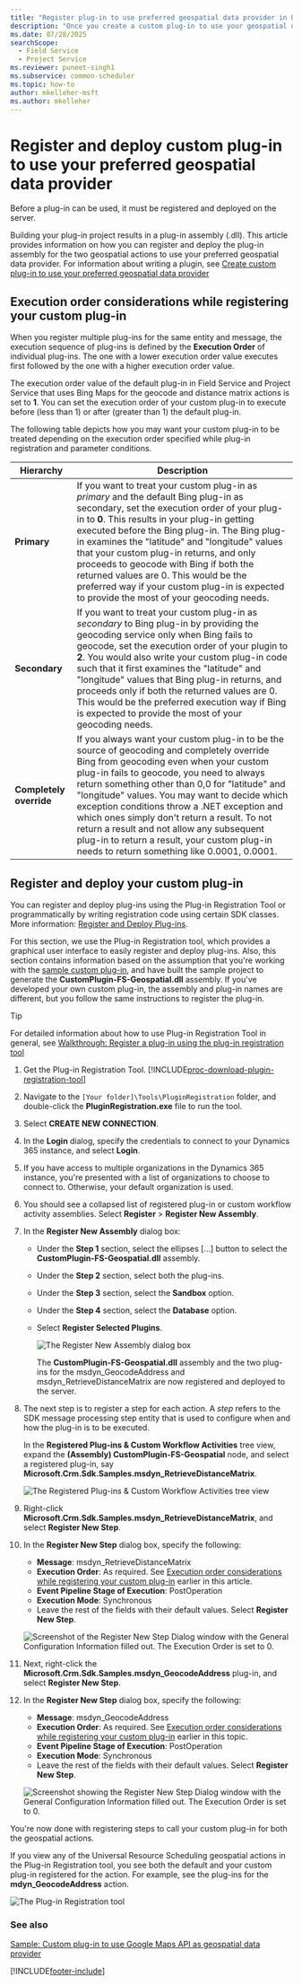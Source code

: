 ```yaml
---
title: "Register plug-in to use preferred geospatial data provider in Universal Resource Scheduling"
description: "Once you create a custom plug-in to use your geospatial data provider, you must register and deploy it before it can be used."
ms.date: 07/28/2025
searchScope: 
  - Field Service
  - Project Service
ms.reviewer: puneet-singh1
ms.subservice: common-scheduler
ms.topic: how-to
author: mkelleher-msft
ms.author: mkelleher
---
```

# Register and deploy custom plug-in to use your preferred geospatial data provider

Before a plug-in can be used, it must be registered and deployed on the server.

Building your plug-in project results in a plug-in assembly (.dll). This article provides information on how you can register and deploy the plug-in assembly for the two geospatial actions to use your preferred geospatial data provider. For information about writing a plugin, see [Create custom plug-in to use your preferred geospatial data provider](create-custom-plugin-preferred-geospatial-data-provider.md)

## Execution order considerations while registering your custom plug-in

When you register multiple plug-ins for the same entity and message, the execution sequence of plug-ins is defined by the **Execution Order** of individual plug-ins. The one with a lower execution order value executes first followed by the one with a higher execution order value.

The execution order value of the default plug-in in Field Service and Project Service that uses Bing Maps for the geocode and distance matrix actions is set to **1**. You can set the execution order of your custom plug-in to execute before (less than 1) or after (greater than 1) the default plug-in.

The following table depicts how you may want your custom plug-in to be treated depending on the execution order specified while plug-in registration and parameter conditions.

| Hierarchy | Description |
|--|--|
|**Primary**| If you want to treat your custom plug-in as *primary* and the default Bing plug-in as secondary, set the execution order of your plug-in to **0**. This results in your plug-in getting executed before the Bing plug-in. The Bing plug-in examines the "latitude" and "longitude" values that your custom plug-in returns, and only proceeds to geocode with Bing if both the returned values are 0. This would be the preferred way if your custom plug-in is expected to provide the most of your geocoding needs.|
|**Secondary**|If you want to treat your custom plug-in as *secondary* to Bing plug-in by providing the geocoding service only when Bing fails to geocode, set the execution order of your plugin to **2**. You would also write your custom plug-in code such that it first examines the "latitude" and "longitude" values that Bing plug-in returns, and proceeds only if both the returned values are 0. This would be the preferred execution way if Bing is expected to provide the most of your geocoding needs.|
|**Completely override**| If you always want your custom plug-in to be the source of geocoding and completely override Bing from geocoding even when your custom plug-in fails to geocode, you need to always return something other than 0,0 for "latitude" and "longitude" values. You may want to decide which exception conditions throw a .NET exception and which ones simply don't return a result. To not return a result and not allow any subsequent plug-in to return a result, your custom plug-in needs to return something like 0.0001, 0.0001.

## Register and deploy your custom plug-in

You can register and deploy plug-ins using the Plug-in Registration Tool or programmatically by writing registration code using certain SDK classes. More information: [Register and Deploy Plug-ins](../../customerengagement/on-premises/developer/register-deploy-plugins.md).

For this section, we use the Plug-in Registration tool, which provides a graphical user interface to easily register and deploy plug-ins. Also, this section contains information based on the assumption that you're working with the [sample custom plug-in](sample-custom-plugin-google-geospatial-data-provider.md), and have built the sample project to generate the **CustomPlugin-FS-Geospatial.dll** assembly. If you've developed your own custom plug-in, the assembly and plug-in names are different, but you follow the same instructions to register the plug-in.

> [!TIP]
> For detailed information about how to use Plug-in Registration Tool in general, see [Walkthrough: Register a plug-in using the plug-in registration tool](../../developer/walkthrough-register-plugin-using-plugin-registration-tool.md)

1. Get the Plug-in Registration Tool. [!INCLUDE[proc-download-plugin-registration-tool](../../includes/proc-download-plugin-registration-tool.md)]
2. Navigate to the `[Your folder]\Tools\PluginRegistration` folder, and double-click the **PluginRegistration.exe** file to run the tool.
3. Select **CREATE NEW CONNECTION**.
4. In the **Login** dialog, specify the credentials to connect to your Dynamics 365 instance, and select **Login**.
5. If you have access to multiple organizations in the Dynamics 365 instance, you're presented with a list of organizations to choose to connect to. Otherwise, your default organization is used.
6. You should see a collapsed list of registered plug-in or custom workflow activity assemblies. Select **Register** > **Register New Assembly**.
7. In the **Register New Assembly** dialog box:
    
   - Under the **Step 1** section, select the ellipses […] button to select the **CustomPlugin-FS-Geospatial.dll** assembly.
   - Under the **Step 2** section, select both the plug-ins.
   - Under the **Step 3** section, select the **Sandbox** option.
   - Under the **Step 4** section, select the **Database** option.
   - Select **Register Selected Plugins**.

     ![The Register New Assembly dialog box](../media/FS-register-plugin-assembly.png "The Register New Assembly dialog box")

     The **CustomPlugin-FS-Geospatial.dll** assembly and the two plug-ins for the msdyn_GeocodeAddress and msdyn_RetrieveDistanceMatrix are now registered and deployed to the server.

8. The next step is to register a step for each action. A *step* refers to the SDK message processing step entity that is used to configure when and how the plug-in is to be executed.

    In the **Registered Plug-ins & Custom Workflow Activities** tree view, expand the **(Assembly) CustomPlugin-FS-Geospatial** node, and select a registered plug-in, say **Microsoft.Crm.Sdk.Samples.msdyn_RetrieveDistanceMatrix**.

    ![The Registered Plug-ins & Custom Workflow Activities tree view](../media/FS-register-plugin-step.png "The Registered Plug-ins & Custom Workflow Activities tree view")

9. Right-click **Microsoft.Crm.Sdk.Samples.msdyn_RetrieveDistanceMatrix**, and select **Register New Step**.

10. In the **Register New Step** dialog box, specify the following:
    - **Message**: msdyn_RetrieveDistanceMatrix
    - **Execution Order**: As required. See [Execution order considerations while registering your custom plug-in](#execution-order-considerations-while-registering-your-custom-plug-in) earlier in this article.
    - **Event Pipeline Stage of Execution**: PostOperation
    - **Execution Mode**: Synchronous
    - Leave the rest of the fields with their default values. Select **Register New Step**. 

    ![Screenshot of the Register New Step Dialog window with the General Configuration Information filled out. The Execution Order is set to 0.](../media/FS-register-step-retrievedistancematrix.png "The Register New Step dialog box")

11. Next, right-click the **Microsoft.Crm.Sdk.Samples.msdyn_GeocodeAddress** plug-in, and select **Register New Step**.

12. In the **Register New Step** dialog box, specify the following:
    - **Message**: msdyn_GeocodeAddress
    - **Execution Order**: As required. See [Execution order considerations while registering your custom plug-in](#execution-order-considerations-while-registering-your-custom-plug-in) earlier in this topic.  
    - **Event Pipeline Stage of Execution**: PostOperation
    - **Execution Mode**: Synchronous
    - Leave the rest of the fields with their default values. Select **Register New Step**. 

    ![Screenshot showing the Register New Step Dialog window with the General Configuration Information filled out. The Execution Order is set to 0.](../media/FS-register-step-geocodeaddress.png "The Register New Step dialog box")

You're now done with registering steps to call your custom plug-in for both the geospatial actions. 

If you view any of the Universal Resource Scheduling geospatial actions in the Plug-in Registration tool, you see both the default and your custom plug-in registered for the action. For example, see the plug-ins for the **mdyn_GeocodeAddress** action.

![The Plug-in Registration tool](../media/FS-registered-plugins-for-message.png "The Plug-in Registration tool")

### See also  

[Sample: Custom plug-in to use Google Maps API as geospatial data provider](sample-custom-plugin-google-geospatial-data-provider.md)    


[!INCLUDE[footer-include](../../includes/footer-banner.md)]
